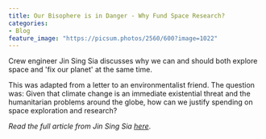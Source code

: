 ```yaml
---
title: Our Bisophere is in Danger - Why Fund Space Research?
categories:
- Blog
feature_image: "https://picsum.photos/2560/600?image=1022"
---
```


Crew engineer Jin Sing Sia discusses why we can and should both explore space and 'fix our planet' at the same time.

<!-- more -->

This was adapted from a letter to an environmentalist friend. The question was: Given that climate change is an immediate existential threat and the humanitarian problems around the globe, how can we justify spending on space exploration and research?

_Read the full article from Jin Sing Sia [here](https://medium.com/swlh/our-biosphere-is-in-danger-why-fund-space-research-5f39c8b00d0a)_.
